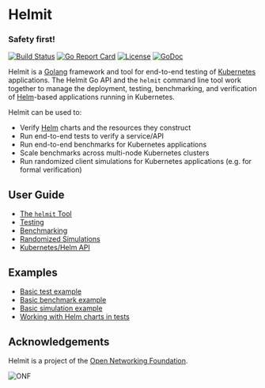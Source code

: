 # Helmit

### Safety first!

[![Build Status](https://travis-ci.com/onosproject/helmit.svg?branch=master)](https://travis-ci.com/onosproject/helmit)
[![Go Report Card](https://goreportcard.com/badge/github.com/onosproject/helmit)](https://goreportcard.com/report/github.com/onosproject/helmit)
[![License](https://img.shields.io/badge/License-Apache%202.0-blue.svg)](https://github.com/gojp/goreportcard/blob/master/LICENSE)
[![GoDoc](https://godoc.org/github.com/onosproject/helmit?status.svg)](https://godoc.org/github.com/onosproject/helmit)

Helmit is a [Golang] framework and tool for end-to-end testing of [Kubernetes] applications.
The Helmit Go API and the `helmit` command line tool work together to manage the deployment, testing, benchmarking,
and verification of [Helm]-based applications running in Kubernetes.

Helmit can be used to:

* Verify [Helm] charts and the resources they construct
* Run end-to-end tests to verify a service/API
* Run end-to-end benchmarks for Kubernetes applications
* Scale benchmarks across multi-node Kubernetes clusters
* Run randomized client simulations for Kubernetes applications (e.g. for formal verification)

## User Guide

* [The `helmit` Tool](./docs/cli.md)
* [Testing](./docs/testing.md)
* [Benchmarking](./docs/benchmarking.md)
* [Randomized Simulations](./docs/simulation.md)
* [Kubernetes/Helm API](./docs/api.md)

## Examples

* [Basic test example](https://github.com/onosproject/helmit/tree/master/examples/test)
* [Basic benchmark example](https://github.com/onosproject/helmit/tree/master/examples/benchmark)
* [Basic simulation example](https://github.com/onosproject/helmit/tree/master/examples/simulation)
* [Working with Helm charts in tests](https://github.com/onosproject/helmit/tree/master/examples/charts)

## Acknowledgements

Helmit is a project of the [Open Networking Foundation][ONF].

![ONF](https://3vf60mmveq1g8vzn48q2o71a-wpengine.netdna-ssl.com/wp-content/uploads/2017/06/onf-logo.jpg)

[Golang]: https://golang.org/
[Helm]: https://helm.sh
[Kubernetes]: https://kubernetes.io
[ONF]: https://opennetworking.org
